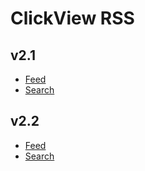 # ClickView RSS

## v2.1

- [Feed](v2.1/feed.md)
- [Search](v2.1/search.md)

## v2.2

- [Feed](v2.2/feed.md)
- [Search](v2.2/search.md)